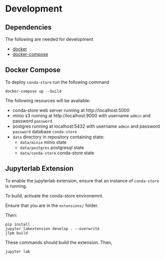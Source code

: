 # Development

## Dependencies

The following are needed for development

 - [docker](https://docs.docker.com/engine/install/)
 - [docker-compose](https://docs.docker.com/compose/install/)

## Docker Compose

To deploy `conda-store` run the following command

```shell
docker-compose up --build
```

The following resources will be available:
  - conda-store web server running at http://localhost:5000
  - minio s3 running at http://localhost:9000 with username `admin` and password `password`
  - postgres running at localhost:5432 with username `admin` and password `password` database `conda-store`
  - `data` directory in repository containing state:
     - `data/minio` minio state
     - `data/postgres` postgresql state
     - `data/conda-store` conda-store state

## Jupyterlab Extension

To enable the jupyterlab extension, ensure that an instance of `conda-store` is running.

To build, activate the conda-store environemnt.

Ensure that you are in the `extensions/` folder.

Then:

```shell
pip install .
jupyter labextension develop . --overwrite
jlpm build
```

These commands should build the extension. Then,

`jupyter lab`


